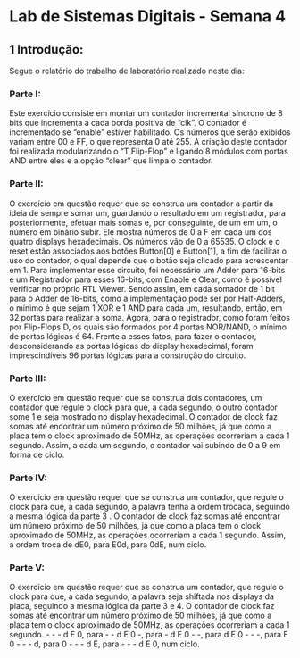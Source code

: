 # Lab de Sistemas Digitais - Semana 4

## 1 Introdução:
Segue o relatório do trabalho de laboratório realizado neste dia:

### Parte I:
Este exercício consiste em montar um contador incremental síncrono de 8 bits que incrementa a cada borda positiva de “clk”. O contador é incrementado se “enable” estiver habilitado. Os números que serão exibidos variam entre 00 e FF, o que representa 0 até 255. A criação deste contador foi realizada modularizando o “T Flip-Flop” e ligando 8 módulos com portas AND entre eles e a opção “clear” que limpa o contador.


### Parte II:
O exercício em questão requer que se construa um contador a partir da ideia de sempre somar um, guardando o resultado em um registrador, para posteriormente, efetuar mais somas e, por conseguinte, de um em um, o número em binário subir. Ele mostra números de 0 a F em cada um dos quatro displays hexadecimais. Os números vão de 0 a 65535. O clock e o reset estão associados aos botões Button[0] e Button[1], a fim de facilitar o uso do contador, o qual depende que o botão seja clicado para acrescentar em 1. Para implementar esse circuito, foi necessário um Adder para 16-bits e um  Registrador para esses 16-bits, com Enable e Clear, como é possível verificar no próprio RTL Viewer.  Sendo assim, em cada somador de 1 bit para o Adder de 16-bits, como a implementação pode ser por Half-Adders, o mínimo é que sejam 1 XOR e 1 AND para cada um, resultando, então, em 32 portas para realizar a soma. Agora, para o registrador, como foram feitos por Flip-Flops D, os quais são formados por 4 portas NOR/NAND, o mínimo de portas lógicas é 64. Frente a esses fatos, para fazer o contador, desconsiderando as portas lógicas do display hexadecimal, foram imprescindíveis 96 portas lógicas para a construção do circuito.

### Parte III:
O exercício em questão requer que se construa dois contadores, um contador que regule o clock para que, a cada segundo, o outro contador some 1 e seja mostrado no display hexadecimal. O contador de clock faz somas até encontrar um número próximo de 50 milhões, já que como a placa tem o clock aproximado de 50MHz, as operações ocorreriam a cada 1 segundo. Assim, a cada um segundo, o contador vai subindo de 0 a 9 em forma de ciclo.

### Parte IV:
O exercício em questão requer que se construa um contador, que regule o clock para que, a cada segundo, a palavra tenha a ordem trocada, seguindo a mesma lógica da parte 3 . O contador de clock faz somas até encontrar um número próximo de 50 milhões, já que como a placa tem o clock aproximado de 50MHz, as operações ocorreriam a cada 1 segundo. Assim, a ordem troca de dE0, para E0d, para 0dE, num ciclo.

### Parte V:
O exercício em questão requer que se construa um contador, que regule o clock para que, a cada segundo, a palavra seja shiftada nos displays da placa, seguindo a mesma lógica da parte 3 e 4. O contador de clock faz somas até encontrar um número próximo de 50 milhões, já que como a placa tem o clock aproximado de 50MHz, as operações ocorreriam a cada 1 segundo. - - - d E 0, para - - d E 0 -, para - d E 0 - -, para d E 0 - - -, para E 0 - - - d, para 0 - - - d E, para - - - d E 0, num ciclo.
